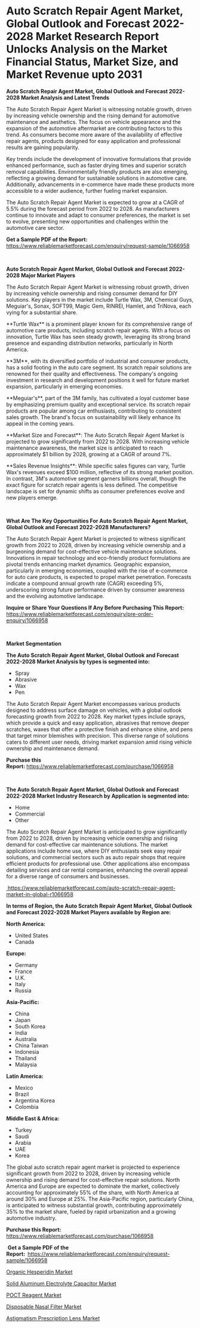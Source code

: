 <p><h1>Auto Scratch Repair Agent Market, Global Outlook and Forecast 2022-2028 Market Research Report Unlocks Analysis on the Market Financial Status, Market Size, and Market Revenue upto 2031</h1></p><p><strong>Auto Scratch Repair Agent Market, Global Outlook and Forecast 2022-2028 Market Analysis and Latest Trends</strong></p>
<p><p>The Auto Scratch Repair Agent Market is witnessing notable growth, driven by increasing vehicle ownership and the rising demand for automotive maintenance and aesthetics. The focus on vehicle appearance and the expansion of the automotive aftermarket are contributing factors to this trend. As consumers become more aware of the availability of effective repair agents, products designed for easy application and professional results are gaining popularity. </p><p>Key trends include the development of innovative formulations that provide enhanced performance, such as faster drying times and superior scratch removal capabilities. Environmentally friendly products are also emerging, reflecting a growing demand for sustainable solutions in automotive care. Additionally, advancements in e-commerce have made these products more accessible to a wider audience, further fueling market expansion.</p><p>The Auto Scratch Repair Agent Market is expected to grow at a CAGR of 5.5% during the forecast period from 2022 to 2028. As manufacturers continue to innovate and adapt to consumer preferences, the market is set to evolve, presenting new opportunities and challenges within the automotive care sector.</p></p>
<p><strong>Get a Sample PDF of the Report:&nbsp;</strong> <a href="https://www.reliablemarketforecast.com/enquiry/request-sample/1066958?utm_campaign=1474&utm_medium=2&utm_source=Github&utm_content=ia&utm_term=11102024&utm_id=auto-scratch-repair-agent-market-global-outlook-and-forecast-2022-2028">https://www.reliablemarketforecast.com/enquiry/request-sample/1066958</a></p>
<p>&nbsp;</p>
<p><strong>Auto Scratch Repair Agent Market, Global Outlook and Forecast 2022-2028 Major Market Players</strong></p>
<p><p>The Auto Scratch Repair Agent Market is witnessing robust growth, driven by increasing vehicle ownership and rising consumer demand for DIY solutions. Key players in the market include Turtle Wax, 3M, Chemical Guys, Meguiar's, Sonax, SOFT99, Magic Gem, RINREI, Hamlet, and TriNova, each vying for a substantial share.</p><p>**Turtle Wax** is a prominent player known for its comprehensive range of automotive care products, including scratch repair agents. With a focus on innovation, Turtle Wax has seen steady growth, leveraging its strong brand presence and expanding distribution networks, particularly in North America.</p><p>**3M**, with its diversified portfolio of industrial and consumer products, has a solid footing in the auto care segment. Its scratch repair solutions are renowned for their quality and effectiveness. The company's ongoing investment in research and development positions it well for future market expansion, particularly in emerging economies.</p><p>**Meguiar's**, part of the 3M family, has cultivated a loyal customer base by emphasizing premium quality and exceptional service. Its scratch repair products are popular among car enthusiasts, contributing to consistent sales growth. The brand's focus on sustainability will likely enhance its appeal in the coming years.</p><p>**Market Size and Forecast**: The Auto Scratch Repair Agent Market is projected to grow significantly from 2022 to 2028. With increasing vehicle maintenance awareness, the market size is anticipated to reach approximately $1 billion by 2028, growing at a CAGR of around 7%. </p><p>**Sales Revenue Insights**: While specific sales figures can vary, Turtle Wax's revenues exceed $100 million, reflective of its strong market position. In contrast, 3M's automotive segment garners billions overall, though the exact figure for scratch repair agents is less defined. The competitive landscape is set for dynamic shifts as consumer preferences evolve and new players emerge.</p></p>
<p>&nbsp;</p>
<p><strong>What Are The Key Opportunities For Auto Scratch Repair Agent Market, Global Outlook and Forecast 2022-2028 Manufacturers?</strong></p>
<p><p>The Auto Scratch Repair Agent Market is projected to witness significant growth from 2022 to 2028, driven by increasing vehicle ownership and a burgeoning demand for cost-effective vehicle maintenance solutions. Innovations in repair technology and eco-friendly product formulations are pivotal trends enhancing market dynamics. Geographic expansion, particularly in emerging economies, coupled with the rise of e-commerce for auto care products, is expected to propel market penetration. Forecasts indicate a compound annual growth rate (CAGR) exceeding 5%, underscoring strong future performance driven by consumer awareness and the evolving automotive landscape.</p></p>
<p><strong>Inquire or Share Your Questions If Any Before Purchasing This Report:</strong> <a href="https://www.reliablemarketforecast.com/enquiry/pre-order-enquiry/1066958?utm_campaign=1474&utm_medium=2&utm_source=Github&utm_content=ia&utm_term=11102024&utm_id=auto-scratch-repair-agent-market-global-outlook-and-forecast-2022-2028">https://www.reliablemarketforecast.com/enquiry/pre-order-enquiry/1066958</a></p>
<p>&nbsp;</p>
<p><strong>Market Segmentation</strong></p>
<p><strong>The Auto Scratch Repair Agent Market, Global Outlook and Forecast 2022-2028 Market Analysis by types is segmented into:</strong></p>
<p><ul><li>Spray</li><li>Abrasive</li><li>Wax</li><li>Pen</li></ul></p>
<p><p>The Auto Scratch Repair Agent Market encompasses various products designed to address surface damage on vehicles, with a global outlook forecasting growth from 2022 to 2028. Key market types include sprays, which provide a quick and easy application, abrasives that remove deeper scratches, waxes that offer a protective finish and enhance shine, and pens that target minor blemishes with precision. This diverse range of solutions caters to different user needs, driving market expansion amid rising vehicle ownership and maintenance demand.</p></p>
<p><strong>Purchase this Report:&nbsp;</strong><a href="https://www.reliablemarketforecast.com/purchase/1066958?utm_campaign=1474&utm_medium=2&utm_source=Github&utm_content=ia&utm_term=11102024&utm_id=auto-scratch-repair-agent-market-global-outlook-and-forecast-2022-2028">https://www.reliablemarketforecast.com/purchase/1066958</a></p>
<p>&nbsp;</p>
<p><strong>The Auto Scratch Repair Agent Market, Global Outlook and Forecast 2022-2028 Market Industry Research by Application is segmented into:</strong></p>
<p><ul><li>Home</li><li>Commercial</li><li>Other</li></ul></p>
<p><p>The Auto Scratch Repair Agent Market is anticipated to grow significantly from 2022 to 2028, driven by increasing vehicle ownership and rising demand for cost-effective car maintenance solutions. The market applications include home use, where DIY enthusiasts seek easy repair solutions, and commercial sectors such as auto repair shops that require efficient products for professional use. Other applications also encompass detailing services and car rental companies, enhancing the overall appeal for a diverse range of consumers and businesses.</p></p>
<p><a href="https://www.reliablemarketforecast.com/auto-scratch-repair-agent-market-in-global-r1066958?utm_campaign=1474&utm_medium=2&utm_source=Github&utm_content=ia&utm_term=11102024&utm_id=auto-scratch-repair-agent-market-global-outlook-and-forecast-2022-2028">&nbsp;https://www.reliablemarketforecast.com/auto-scratch-repair-agent-market-in-global-r1066958</a></p>
<p><strong>In terms of Region, the Auto Scratch Repair Agent Market, Global Outlook and Forecast 2022-2028 Market Players available by Region are:</strong></p>
<p>
    <p> <strong> North America: </strong>
        <ul>
            <li>United States</li>
            <li>Canada</li>
        </ul>
        </p> 
    <p> <strong> Europe: </strong>
        <ul>
            <li>Germany</li>
            <li>France</li>
            <li>U.K.</li>
            <li>Italy</li>
            <li>Russia</li>
        </ul>
        </p> 
    <p> <strong> Asia-Pacific: </strong>
        <ul>
            <li>China</li>
            <li>Japan</li>
            <li>South Korea</li>
            <li>India</li>
            <li>Australia</li>
            <li>China Taiwan</li>
            <li>Indonesia</li>
            <li>Thailand</li>
            <li>Malaysia</li>
        </ul>
        </p> 
    <p> <strong> Latin America: </strong>
        <ul>
            <li>Mexico</li>
            <li>Brazil</li>
            <li>Argentina Korea</li>
            <li>Colombia</li>
        </ul>
        </p> 
    <p> <strong> Middle East & Africa: </strong>
        <ul>
            <li>Turkey</li>
            <li>Saudi</li>
            <li>Arabia</li>
            <li>UAE</li>
            <li>Korea</li>
        </ul>
    </p>
    </p>
<p><p>The global auto scratch repair agent market is projected to experience significant growth from 2022 to 2028, driven by increasing vehicle ownership and rising demand for cost-effective repair solutions. North America and Europe are expected to dominate the market, collectively accounting for approximately 55% of the share, with North America at around 30% and Europe at 25%. The Asia-Pacific region, particularly China, is anticipated to witness substantial growth, contributing approximately 35% to the market share, fueled by rapid urbanization and a growing automotive industry.</p></p>
<p><strong>Purchase this Report: </strong><a href="https://www.reliablemarketforecast.com/purchase/1066958?utm_campaign=1474&utm_medium=2&utm_source=Github&utm_content=ia&utm_term=11102024&utm_id=auto-scratch-repair-agent-market-global-outlook-and-forecast-2022-2028">https://www.reliablemarketforecast.com/purchase/1066958</a></p>
<p>&nbsp;<strong>Get a Sample PDF of the Report:&nbsp;&nbsp;</strong><a href="https://www.reliablemarketforecast.com/enquiry/request-sample/1066958?utm_campaign=1474&utm_medium=2&utm_source=Github&utm_content=ia&utm_term=11102024&utm_id=auto-scratch-repair-agent-market-global-outlook-and-forecast-2022-2028">https://www.reliablemarketforecast.com/enquiry/request-sample/1066958</a></p>
<p><strong></strong></p>
<p><p><a href="https://www.linkedin.com/pulse/comprehensive-look-product-type-90-92-type93-98-typeothers-pocxc?utm_campaign=1474&utm_medium=2&utm_source=Github&utm_content=ia&utm_term=11102024&utm_id=auto-scratch-repair-agent-market-global-outlook-and-forecast-2022-2028">Organic Hesperidin Market</a></p><p><a href="https://www.linkedin.com/pulse/solid-aluminum-electrolyte-capacitor-market-report-product-ucvfe?utm_campaign=1474&utm_medium=2&utm_source=Github&utm_content=ia&utm_term=11102024&utm_id=auto-scratch-repair-agent-market-global-outlook-and-forecast-2022-2028">Solid Aluminum Electrolyte Capacitor Market</a></p><p><a href="https://www.linkedin.com/pulse/emerging-technologies-reshaping-poct-reagent-market-impact-sclqe?utm_campaign=1474&utm_medium=2&utm_source=Github&utm_content=ia&utm_term=11102024&utm_id=auto-scratch-repair-agent-market-global-outlook-and-forecast-2022-2028">POCT Reagent Market</a></p><p><a href="https://www.linkedin.com/pulse/strategic-roadmap-global-disposable-nasal-filter-market-insights-krc9e?utm_campaign=1474&utm_medium=2&utm_source=Github&utm_content=ia&utm_term=11102024&utm_id=auto-scratch-repair-agent-market-global-outlook-and-forecast-2022-2028">Disposable Nasal Filter Market</a></p><p><a href="https://www.linkedin.com/pulse/astigmatism-prescription-lens-market-size-type-single-focusbifocalother-lsgde?utm_campaign=1474&utm_medium=2&utm_source=Github&utm_content=ia&utm_term=11102024&utm_id=auto-scratch-repair-agent-market-global-outlook-and-forecast-2022-2028">Astigmatism Prescription Lens Market</a></p></p>